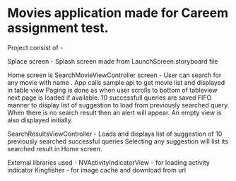 
# Movies application made for Careem assignment test.

Project consist of -

Splace screen -
        Splash screen made from LaunchScreen.storyboard file
        
Home screen is SearchMovieViewController screen -
        User can search for any movie with name .
        App calls sample api to get movie list and displayed in table view 
        Paging is done as when user scrolls to bottom of tableview next page is loaded if available.
        10 successfull queries are saved FIFO manner to display list of suggestion to load from previously searched query.
        When there is no search result then an alert will appear.
        An empty view is also displayed initially.
        
SearchResultsViewController - 
        Loads and displays list of suggestion of 10 previously searched successful queries
        Selecting any suggestion will list its searched result in Home screen.
        
        
External libraries used - 
        NVActivityIndicatorView - for loading activity indicator 
        Kingfisher    - for image cache and download from url 

